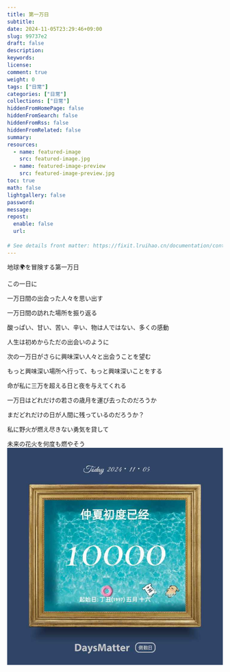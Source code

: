 ```yaml
---
title: 第一万日
subtitle:
date: 2024-11-05T23:29:46+09:00
slug: 99737e2
draft: false
description:
keywords:
license:
comment: true
weight: 0
tags: ["日常"]
categories: ["日常"]
collections: ["日常"]
hiddenFromHomePage: false
hiddenFromSearch: false
hiddenFromRss: false
hiddenFromRelated: false
summary:
resources:
  - name: featured-image
    src: featured-image.jpg
  - name: featured-image-preview
    src: featured-image-preview.jpg
toc: true
math: false
lightgallery: false
password:
message:
repost:
  enable: false
  url:

# See details front matter: https://fixit.lruihao.cn/documentation/content-management/introduction/#front-matter
---
```


地球🌍を冒険する第一万日
<!--more-->

この一日に

一万日間の出会った人々を思い出す

一万日間の訪れた場所を振り返る

酸っぱい、甘い、苦い、辛い、物は人ではない、多くの感動

人生は初めからただの出会いのように

次の一万日がさらに興味深い人々と出会うことを望む

もっと興味深い場所へ行って、もっと興味深いことをする

命が私に三万を超える日と夜を与えてくれる

一万日はどれだけの若さの歳月を運び去ったのだろうか

まだどれだけの日が人間に残っているのだろうか？

私に野火が燃え尽きない勇気を貸して

未来の花火を何度も燃やそう
​![alt text](telegram-cloud-photo-size-5-6150088178405589556-x.jpg)